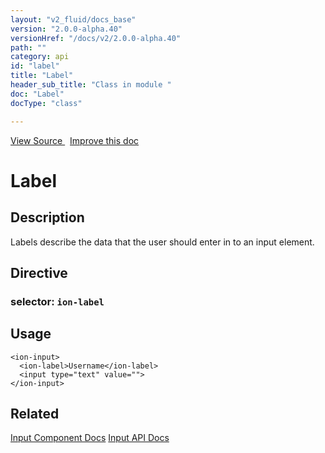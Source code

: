 ```yaml
---
layout: "v2_fluid/docs_base"
version: "2.0.0-alpha.40"
versionHref: "/docs/v2/2.0.0-alpha.40"
path: ""
category: api
id: "label"
title: "Label"
header_sub_title: "Class in module "
doc: "Label"
docType: "class"

---
```





<div class="improve-docs">
  <a href='http://github.com/driftyco/ionic2/tree/master/ionic/components/text-input/label.ts#L4'>
    View Source
  </a>
  &nbsp;
  <a href='http://github.com/driftyco/ionic2/edit/master/ionic/components/text-input/label.ts#L4'>
    Improve this doc
  </a>

</div>




<h1 class="api-title">


Label






</h1>






<h2>Description</h2>

<p>Labels describe the data that the user should enter in to an input element.</p>


<h2>Directive</h2>
<h3>selector: <code>ion-label</code></h3>

<h2>Usage</h2>

<pre><code class="lang-html">&lt;ion-input&gt;
  &lt;ion-label&gt;Username&lt;/ion-label&gt;
  &lt;input type=&quot;text&quot; value=&quot;&quot;&gt;
&lt;/ion-input&gt;
</code></pre>







<h2>Related</h2>

<a href='../../../../components#inputs'>Input Component Docs</a>
<a href='../Input'>Input API Docs</a><!-- end content block -->


<!-- end body block -->

